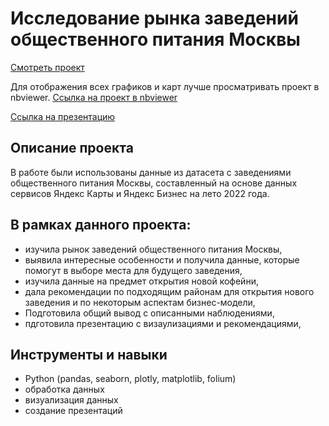 # Исследование рынка заведений общественного питания Москвы
[Смотреть проект](https://github.com/nastasiasimon/Yandex_practicum/blob/main/property_spb/property_spb.ipynb)

Для отображения всех графиков и карт лучше просматривать проект в nbviewer.
[Ссылка на проект в nbviewer](https://nbviewer.org/github/nastasiasimon/Yandex_practicum/blob/main/catering_msc/catering_msc.ipynb)

[Ссылка на презентацию](https://disk.yandex.ru/i/o9kGN94Ajf4hkg)

## Описание проекта
В работе были использованы данные из датасета с заведениями общественного питания Москвы, составленный на основе данных сервисов Яндекс Карты и Яндекс Бизнес на лето 2022 года.

## В рамках данного проекта:
- изучила рынок заведений общественного питания Москвы,
- выявила интересные особенности и получила данные, которые помогут в выборе места для будущего заведения,
- изучила данные на предмет открытия новой кофейни, 
- дала рекомендации по подходящим районам для открытия нового заведения и по некоторым аспектам бизнес-модели,
- Подготовила общий вывод с описанными наблюдениями,
- пдготовила презентацию с визаулизациями и рекомендациями,

## Инструменты и навыки
- Python (pandas, seaborn, plotly, matplotlib, folium)
- обработка данных
- визуализация данных
- создание презентаций


